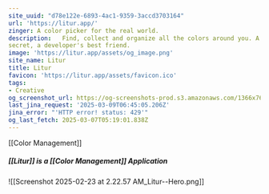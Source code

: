 ```yaml
---
site_uuid: "d78e122e-6893-4ac1-9359-3accd3703164"
url: 'https://litur.app/'
zinger: A color picker for the real world.
description:   Find, collect and organize all the colors around you. A designer’s best-kept
secret, a developer's best friend.
image: 'https://litur.app/assets/og_image.png'
site_name: Litur
title: Litur
favicon: 'https://litur.app/assets/favicon.ico'
tags:
- Creative
og_screenshot_url: https://og-screenshots-prod.s3.amazonaws.com/1366x768/80/false/879e545e800c27ae844bc77226e334913e75f157a5ffec75f4ca0221ac58a3c4.jpeg
last_jina_request: '2025-03-09T06:45:05.206Z'
jina_error: "'HTTP error! status: 429'"
og_last_fetch: 2025-03-07T05:19:01.838Z
---
```


[[Color Management]]

##### [[Litur]] is a [[Color Management]] Application
![[Screenshot 2025-02-23 at 2.22.57 AM_Litur--Hero.png]]

